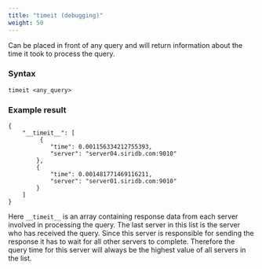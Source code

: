 ```yaml
---
title: "timeit (debugging)"
weight: 50
---
```


Can be placed in front of any query and will return information about the time it took to process the query.

### Syntax

    timeit <any_query>

### Example result

    {
        "__timeit__": [
             {
                "time": 0.001156334212755393,
                "server": "server04.siridb.com:9010"
            },
            {
                "time": 0.001481771469116211,
                "server": "server01.siridb.com:9010"
            }
        ]
    }

Here `__timeit__` is an array containing response data from each server involved in processing the query. The last server in this list is the server who has received the query. Since this server is responsible for sending the response it has to wait for all other servers to complete. Therefore the query time for this server will always be the highest value of all servers in the list.
